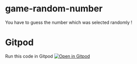 # game-random-number
You have to guess the number which was selected randomly !


# Gitpod 

Run this code in Gitpod [![Open in Gitpod](https://gitpod.io/button/open-in-gitpod.svg)](https://gitpod.io/#https://github.com/MrRex42/game-random-number/blob/master/game_random_number.py)

